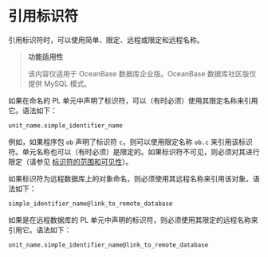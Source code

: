 引用标识符 
==========================

引用标识符时，可以使用简单、限定、远程或限定和远程名称。

>**功能适用性**
>
>该内容仅适用于 OceanBase 数据库企业版。OceanBase 数据库社区版仅提供 MySQL 模式。

如果在命名的 PL 单元中声明了标识符，可以（有时必须）使用其限定名称来引用它。语法如下：

```sql
unit_name.simple_identifier_name
```



例如，如果程序包 `ob` 声明了标识符 `c`，则可以使用限定名称 `ob.c` 来引用该标识符。单元名称也可以（有时必须）是限定的。如果标识符不可见，则必须对其进行限定（请参见 [标识符的范围和可见性](../2.pl-language-basics-1/5.range-and-visibility-of-identifiers.md)）。

如果标识符为远程数据库上的对象命名，则必须使用其远程名称来引用该对象。语法如下：

```sql
simple_identifier_name@link_to_remote_database
```



如果是在远程数据库的 PL 单元中声明的标识符，则必须使用其限定的远程名称来引用它。语法如下：

```sql
unit_name.simple_identifier_name@link_to_remote_database
```



